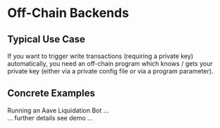 # Off-Chain Backends

## Typical Use Case
If you want to trigger write transactions (requiring a private key) automatically, you need an off-chain program which knows / gets your private key (either via a private config file or via a program parameter). 

## Concrete Examples
Running an Aave Liquidation Bot ...  
... further details see demo ... 
